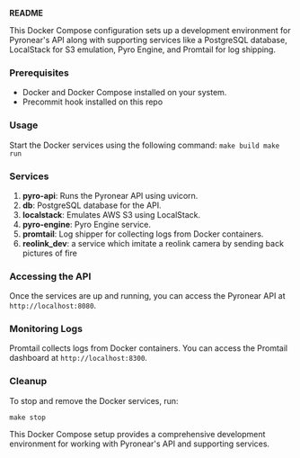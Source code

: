 **README**

This Docker Compose configuration sets up a development environment for Pyronear's API along with supporting services like a PostgreSQL database, LocalStack for S3 emulation, Pyro Engine, and Promtail for log shipping.

### Prerequisites
- Docker and Docker Compose installed on your system.
- Precommit hook installed on this repo

### Usage

 Start the Docker services using the following command:
    ```
    make build
    make run
    ```

### Services
1. **pyro-api**: Runs the Pyronear API using uvicorn.
2. **db**: PostgreSQL database for the API.
3. **localstack**: Emulates AWS S3 using LocalStack.
4. **pyro-engine**: Pyro Engine service.
5. **promtail**: Log shipper for collecting logs from Docker containers.
6. **reolink_dev**: a service which imitate a reolink camera by sending back pictures of fire

### Accessing the API
Once the services are up and running, you can access the Pyronear API at `http://localhost:8080`.

### Monitoring Logs
Promtail collects logs from Docker containers. You can access the Promtail dashboard at `http://localhost:8300`.

### Cleanup
To stop and remove the Docker services, run:
```
make stop
```

This Docker Compose setup provides a comprehensive development environment for working with Pyronear's API and supporting services.
